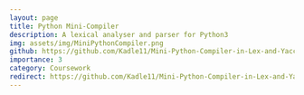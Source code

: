```yaml
---
layout: page
title: Python Mini-Compiler 
description: A lexical analyser and parser for Python3
img: assets/img/MiniPythonCompiler.png
github: https://github.com/Kadle11/Mini-Python-Compiler-in-Lex-and-Yacc
importance: 3
category: Coursework
redirect: https://github.com/Kadle11/Mini-Python-Compiler-in-Lex-and-Yacc
---
```

